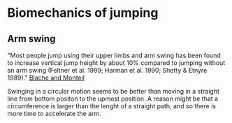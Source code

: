 # Biomechanics of jumping

## Arm swing

"Most  people  jump using  their  upper  limbs and  arm  swing has  been  found  to 
increase  vertical  jump  height  by  about  10%  compared  to  jumping without  an  arm  swing 
(Feltner et al. 1999; Harman et al. 1990; Shetty & Etnyre 1989)."
[Blache and Monteil](https://www.researchgate.net/publication/234097707_Effect_of_arm_swing_on_effective_energy_during_vertical_jumping_Experimental_and_simulation_study)

Swinging in a circular motion seems to be better than moving in
a straight line from bottom positon to the upmost position.
A reason might be that a circumference is larger than the lenght of a straight path,
and so there is more time to accelerate the arm.


